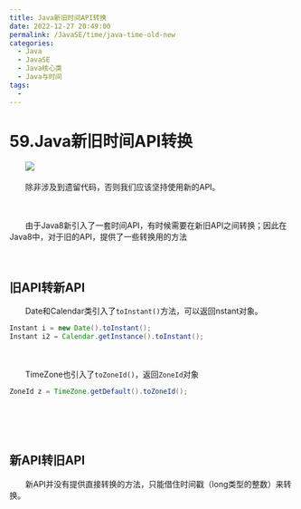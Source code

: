 ```yaml
---
title: Java新旧时间API转换
date: 2022-12-27 20:49:00
permalink: /JavaSE/time/java-time-old-new
categories:
  - Java
  - JavaSE
  - Java核心类
  - Java与时间
tags:
  - 
---
```



# 59.Java新旧时间API转换

　　‍![](https://image.peterjxl.com//blog30.jpg)

　　除非涉及到遗留代码，否则我们应该坚持使用新的API。

<!-- more -->　　‍

　　由于Java8新引入了一套时间API，有时候需要在新旧API之间转换；因此在Java8中，对于旧的API，提供了一些转换用的方法

　　‍

## 旧API转新API

　　Date和Calendar类引入了`toInstant()`​方法，可以返回nstant对象。

```java
Instant i = new Date().toInstant();
Instant i2 = Calendar.getInstance().toInstant();
```

　　‍

　　TimeZone也引入了`toZoneId()`​，返回`ZoneId`​对象

```java
ZoneId z = TimeZone.getDefault().toZoneId();
```

　　‍

　　‍

## 新API转旧API

　　新API并没有提供直接转换的方法，只能借住时间戳（long类型的整数）来转换。

　　‍

　　‍

　　‍
